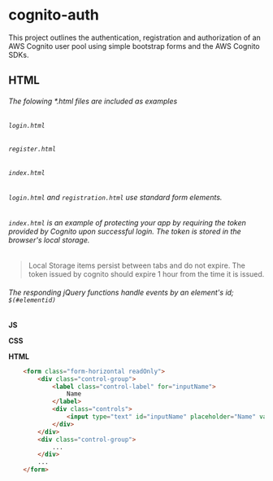 cognito-auth
============

This project outlines the authentication, registration and authorization of an AWS Cognito user pool using simple bootstrap forms and the AWS Cognito SDKs. 

## HTML
###### The folowing \*.html files are included as examples
###### `login.html`
###### `register.html`
###### `index.html` 
###### `login.html` and `registration.html` use standard form elements.  
###### `index.html` is an example of protecting your app by requiring the token provided by Cognito upon successful login.  The token is stored in the browser's local storage.
>Local Storage items persist between tabs and do not expire.  The token issued by cognito should expire 1 hour from the time it is issued.
###### The responding jQuery functions handle events by an element's id; `$(#elementid)`
  

**JS**

**CSS**


**HTML**
```html
    <form class="form-horizontal readOnly">
        <div class="control-group">
            <label class="control-label" for="inputName">
                Name
            </label>
            <div class="controls">
                <input type="text" id="inputName" placeholder="Name" value="Marty Mcfly">
            </div>
        </div>
        <div class="control-group">
            ...
        </div>
        ...
    </form>
```
